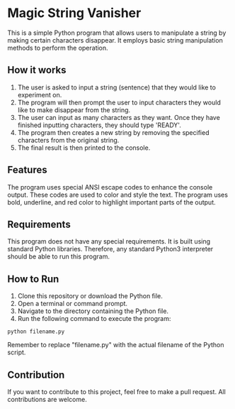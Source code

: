 # Magic String Vanisher

This is a simple Python program that allows users to manipulate a string by making certain characters disappear. It employs basic string manipulation methods to perform the operation.

## How it works

1. The user is asked to input a string (sentence) that they would like to experiment on.
2. The program will then prompt the user to input characters they would like to make disappear from the string.
3. The user can input as many characters as they want. Once they have finished inputting characters, they should type 'READY'.
4. The program then creates a new string by removing the specified characters from the original string.
5. The final result is then printed to the console.

## Features

The program uses special ANSI escape codes to enhance the console output. These codes are used to color and style the text. The program uses bold, underline, and red color to highlight important parts of the output.

## Requirements

This program does not have any special requirements. It is built using standard Python libraries. Therefore, any standard Python3 interpreter should be able to run this program.

## How to Run

1. Clone this repository or download the Python file.
2. Open a terminal or command prompt.
3. Navigate to the directory containing the Python file.
4. Run the following command to execute the program:
```
python filename.py
```
Remember to replace "filename.py" with the actual filename of the Python script.

## Contribution

If you want to contribute to this project, feel free to make a pull request. All contributions are welcome.
